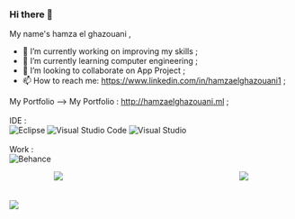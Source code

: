 ### Hi there 👋

My name's hamza el ghazouani ,

- 🔭 I’m currently working on improving my skills ;
- 🌱 I’m currently learning computer engineering ;
- 👯 I’m looking to collaborate on App Project ;
- 📫 How to reach me: https://www.linkedin.com/in/hamzaelghazouani1 ;

<a herf="http://hamzaelghazouani.ml ">My Portfolio</a>
--> My Portfolio : http://hamzaelghazouani.ml ;
<br>
<br>
     IDE :<br>
            	![Eclipse](https://img.shields.io/badge/Eclipse-FE7A16.svg?style=for-the-badge&logo=Eclipse&logoColor=white)
                ![Visual Studio Code](https://img.shields.io/badge/Visual%20Studio%20Code-0078d7.svg?style=for-the-badge&logo=visual-studio-code&logoColor=white)
                ![Visual Studio](https://img.shields.io/badge/Visual%20Studio-5C2D91.svg?style=for-the-badge&logo=visual-studio&logoColor=white)
<br>
<br>
     Work : <br>
                ![Behance](https://img.shields.io/badge/Behance-1769ff?style=for-the-badge&logo=behance&logoColor=white)

<a href="http://hamzaelghazouani.ml" style="display: flex; justify-content: space-around; width: 100%;" >
    <img align="center" src="https://github-readme-stats.vercel.app/api?username=ElghazouaniHamza&show_icons=true&theme=vue-dark" />
  <br><br>
    <img align="center"   src="https://github-readme-stats.vercel.app/api/top-langs/?username=ElghazouaniHamza&layout=compact&theme=vue-dark" />
</a>
<br>
<img align="center" src="https://activity-graph.herokuapp.com/graph?username=Hamzaelghazouani1&hide_title=true&theme=gotham&area=true&hide_border=true" />
